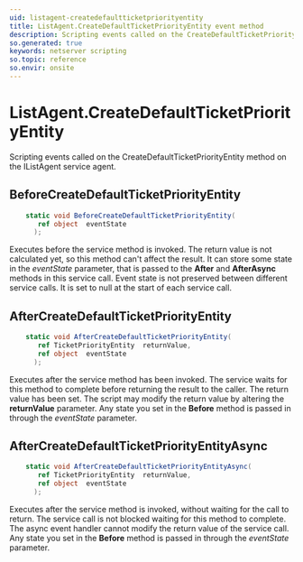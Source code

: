 ```yaml
---
uid: listagent-createdefaultticketpriorityentity
title: ListAgent.CreateDefaultTicketPriorityEntity event method
description: Scripting events called on the CreateDefaultTicketPriorityEntity method on the ListAgent service agent.
so.generated: true
keywords: netserver scripting
so.topic: reference
so.envir: onsite
---
```

# ListAgent.CreateDefaultTicketPriorityEntity

Scripting events called on the <see cref='M:IListAgent.CreateDefaultTicketPriorityEntity'>CreateDefaultTicketPriorityEntity</see> method on the <see cref='IListAgent'>IListAgent</see>  service agent.

## BeforeCreateDefaultTicketPriorityEntity
```cs
    static void BeforeCreateDefaultTicketPriorityEntity(
       ref object  eventState
      );
```
Executes before the service method is invoked.
The return value is not calculated yet, so this method can't affect the result.
It can store some state in the *eventState* parameter, that is passed to the **After** and **AfterAsync** methods in this service call.
Event state is not preserved between different service calls. It is set to null at the start of each service call.
## AfterCreateDefaultTicketPriorityEntity
```cs
    static void AfterCreateDefaultTicketPriorityEntity(
       ref TicketPriorityEntity  returnValue,
       ref object  eventState
      );
```
Executes after the service method has been invoked. The service waits for this method to complete before returning the result to the caller.
The return value has been set. The script may modify the return value by altering the **returnValue** parameter.
Any state you set in the **Before** method is passed in through the *eventState* parameter.
## AfterCreateDefaultTicketPriorityEntityAsync
```cs
    static void AfterCreateDefaultTicketPriorityEntityAsync(
       ref TicketPriorityEntity  returnValue,
       ref object  eventState
      );
```
Executes after the service method is invoked, without waiting for the call to return.
The service call is not blocked waiting for this method to complete.
The async event handler cannot modify the return value of the service call.
Any state you set in the **Before** method is passed in through the *eventState* parameter.

